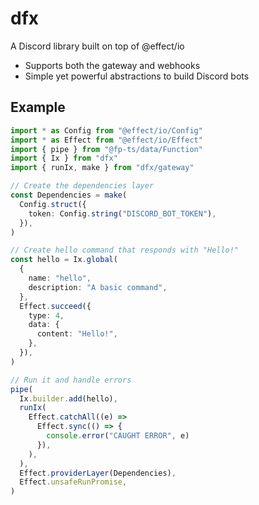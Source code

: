 # dfx

A Discord library built on top of @effect/io

- Supports both the gateway and webhooks
- Simple yet powerful abstractions to build Discord bots

## Example

```typescript
import * as Config from "@effect/io/Config"
import * as Effect from "@effect/io/Effect"
import { pipe } from "@fp-ts/data/Function"
import { Ix } from "dfx"
import { runIx, make } from "dfx/gateway"

// Create the dependencies layer
const Dependencies = make(
  Config.struct({
    token: Config.string("DISCORD_BOT_TOKEN"),
  }),
)

// Create hello command that responds with "Hello!"
const hello = Ix.global(
  {
    name: "hello",
    description: "A basic command",
  },
  Effect.succeed({
    type: 4,
    data: {
      content: "Hello!",
    },
  }),
)

// Run it and handle errors
pipe(
  Ix.builder.add(hello),
  runIx(
    Effect.catchAll((e) =>
      Effect.sync(() => {
        console.error("CAUGHT ERROR", e)
      }),
    ),
  ),
  Effect.providerLayer(Dependencies),
  Effect.unsafeRunPromise,
)
```
